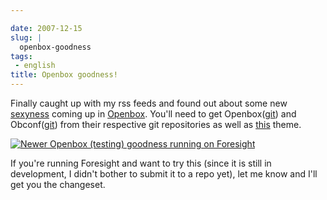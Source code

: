 ```yaml
---

date: 2007-12-15
slug: |
  openbox-goodness
tags:
 - english
title: Openbox goodness!
---
```


Finally caught up with my rss feeds and found out about some new
[sexyness](http://d.minuslab.net/?p=65) coming up in
[Openbox](http://icculus.org/openbox/index.php/Main_Page). You'll need
to get Openbox([git](http://d.minuslab.net/?p=65)) and
Obconf([git](http://d.minuslab.net/?p=68)) from their respective git
repositories as well as [this](http://d.minuslab.net/files/hmmxp.tar.gz)
theme.

[![Newer Openbox (testing) goodness running on
Foresight](http://farm3.static.flickr.com/2213/2111909752_aa95575178.jpg)](http://www.flickr.com/photos/ogmaciel/2111909752/)

If you're running Foresight and want to try this (since it is still in
development, I didn't bother to submit it to a repo yet), let me know
and I'll get you the changeset.
